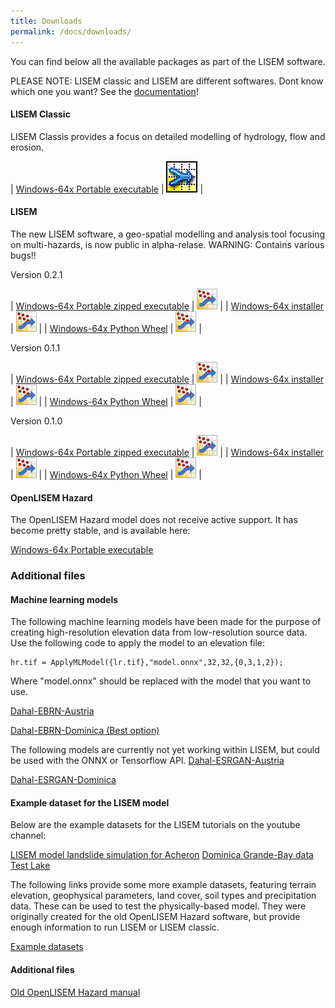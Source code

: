 ```yaml
---
title: Downloads
permalink: /docs/downloads/
---
```


You can find below all the available packages as part of the LISEM software.

PLEASE NOTE: LISEM classic and LISEM are different softwares. 
Dont know which one you want? See the [documentation](/docs/home)!



#### LISEM Classic
LISEM Classis provides a focus on detailed modelling of hydrology, flow and erosion.

| [Windows-64x Portable executable](https://sourceforge.net/projects/lisem/files/openLISEM6.62beta.zip/download) | ![LISEM](/assets/img/openLisem.png) |


#### LISEM
The new LISEM software, a geo-spatial modelling and analysis tool focusing on multi-hazards, is now public in alpha-relase. 
WARNING: Contains various bugs!! 

Version 0.2.1

| [Windows-64x Portable zipped executable](https://sourceforge.net/projects/lisem/files/LISEM%20%28beta%20release%20new%20software%29/Portable/lisem_0.2.1.zip/download) | ![LISEM](/assets/img/logonav.png) |
| [Windows-64x installer](https://sourceforge.net/projects/lisem/files/LISEM%20%28beta%20release%20new%20software%29/Installer/LISEM-0.2.1-win64.exe/download) | ![LISEM](/assets/img/logonav.png) |
| [Windows-64x Python Wheel](https://sourceforge.net/projects/lisem/files/LISEM%20%28beta%20release%20new%20software%29/Python%20Wheel/lisem-0.2.1-py3-none-any.whl/download) | ![LISEM](/assets/img/logonav.png) |

Version 0.1.1

| [Windows-64x Portable zipped executable](https://sourceforge.net/projects/lisem/files/LISEM%20%28beta%20release%20new%20software%29/Portable/lisem_0.1.1.zip/download) | ![LISEM](/assets/img/logonav.png) |
| [Windows-64x installer](https://sourceforge.net/projects/lisem/files/LISEM%20%28beta%20release%20new%20software%29/Installer/LISEM-0.1.1-win64.exe/download) | ![LISEM](/assets/img/logonav.png) |
| [Windows-64x Python Wheel](https://sourceforge.net/projects/lisem/files/LISEM%20%28beta%20release%20new%20software%29/Python%20Wheel/lisem-0.1.1-py3-none-any.whl/download) | ![LISEM](/assets/img/logonav.png) |

Version 0.1.0

| [Windows-64x Portable zipped executable](https://sourceforge.net/projects/lisem/files/LISEM%20%28beta%20release%20new%20software%29/Portable/lisem.zip/download) | ![LISEM](/assets/img/logonav.png) |
| [Windows-64x installer](https://sourceforge.net/projects/lisem/files/LISEM%20%28beta%20release%20new%20software%29/Installer/LISEM-0.1.0-win64.exe/download) | ![LISEM](/assets/img/logonav.png) |
| [Windows-64x Python Wheel](https://sourceforge.net/projects/lisem/files/LISEM%20%28beta%20release%20new%20software%29/Python%20Wheel/lisem-0.1.0-py3-none-any.whl/download) | ![LISEM](/assets/img/logonav.png) |


#### OpenLISEM Hazard
The OpenLISEM Hazard model does not receive active support. It has become pretty stable, and is available here:

[Windows-64x Portable executable](https://sourceforge.net/projects/lisem/files/OpenLISEM%20Hazard%20%28public%20beta%29/)


### Additional files

#### Machine learning models
The following machine learning models have been made for the purpose of creating high-resolution elevation data from low-resolution source data.
Use the following code to apply the model to an elevation file:
```
hr.tif = ApplyMLModel({lr.tif},"model.onnx",32,32,{0,3,1,2});
```
Where "model.onnx" should be replaced with the model that you want to use.

[Dahal-EBRN-Austria](https://sourceforge.net/projects/lisem/files/LISEM%20%28beta%20release%20new%20software%29/Neural%20Networks/ebrn_at_dahal_model.onnx/download)

[Dahal-EBRN-Dominica (Best option)](https://sourceforge.net/projects/lisem/files/LISEM%20%28beta%20release%20new%20software%29/Neural%20Networks/ebrn_dm_dahal_model.onnx/download)

The following models are currently not yet working within LISEM, but could be used with the ONNX or Tensorflow API.
[Dahal-ESRGAN-Austria](https://sourceforge.net/projects/lisem/files/LISEM%20%28beta%20release%20new%20software%29/Neural%20Networks/esrgan_at_dahal_model.onnx/download)

[Dahal-ESRGAN-Dominica](https://sourceforge.net/projects/lisem/files/LISEM%20%28beta%20release%20new%20software%29/Neural%20Networks/esrgan_dm_dahal_model.onnx/download)

#### Example dataset for the LISEM model

Below are the example datasets for the LISEM tutorials on the youtube channel:

[LISEM model landslide simulation for Acheron](https://sourceforge.net/projects/lisem/files/LISEM%20%28beta%20release%20new%20software%29/ExampleGeoData/acheron.zip/download)
[Dominica Grande-Bay data](https://sourceforge.net/projects/lisem/files/LISEM%20%28beta%20release%20new%20software%29/ExampleGeoData/dominica.zip/download)
[Test Lake](https://sourceforge.net/projects/lisem/files/LISEM%20%28beta%20release%20new%20software%29/ExampleGeoData/lake.zip/download)

The following links provide some more example datasets, featuring terrain elevation, geophysical parameters, land cover, soil types and precipitation data.
These can be used to test the physically-based model. They were originally created for the old OpenLISEM Hazard software,
but provide enough information to run LISEM or LISEM classic.

[Example datasets](https://sourceforge.net/projects/lisem/files/Example%20Datasets/)

#### Additional files

[Old OpenLISEM Hazard manual](https://sourceforge.net/projects/lisem/files/Documentation%20and%20Manual/documentation15.pdf/download)
